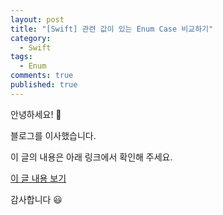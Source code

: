 ```yaml
---
layout: post
title: "[Swift] 관련 값이 있는 Enum Case 비교하기"
category: 
  - Swift
tags: 
  - Enum
comments: true
published: true
---
```


안녕하세요! 👋

블로그를 이사했습니다.

이 글의 내용은 아래 링크에서 확인해 주세요.

[이 글 내용 보기](https://gitminam.com/blog/ios/enumcompare/)

감사합니다 😃
